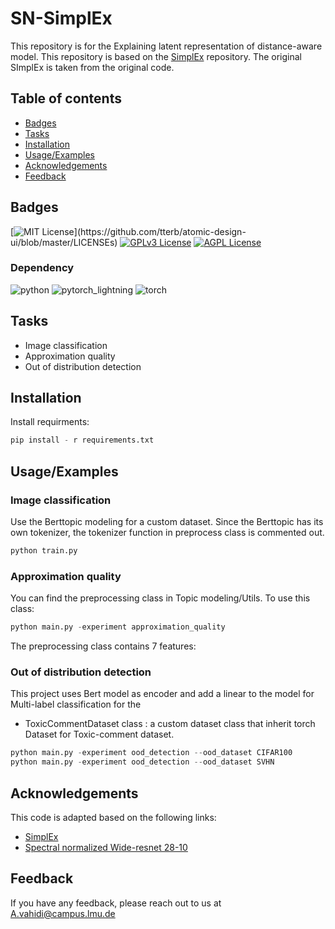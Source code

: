 # SN-SimplEx

This repository is for the Explaining latent representation of distance-aware model. This repository is based on the
[SimplEx](https://github.com/JonathanCrabbe/Simplex) repository. The original SImplEx is taken from the original code.

## Table of contents

* [Badges](#general-information)
* [Tasks](#Features)
* [Installation](#Installation)
* [Usage/Examples](#Usage/Examples)
* [Acknowledgements](#Acknowledgements)
* [Feedback](#Feedback)

## Badges


[![MIT License](https://img.shields.io/apm/l/atomic-design-ui.svg?)](https://github.com/tterb/atomic-design-ui/blob/master/LICENSEs)
[![GPLv3 License](https://img.shields.io/badge/License-GPL%20v3-yellow.svg)](https://opensource.org/licenses/)
[![AGPL License](https://img.shields.io/badge/license-AGPL-blue.svg)](http://www.gnu.org/licenses/agpl-3.0)

### Dependency

![python](https://img.shields.io/badge/Python-3.8-brightgreen)
![pytorch_lightning](https://img.shields.io/badge/Pytorch_lightning-1.6.5-brightgreen)
![torch](https://img.shields.io/badge/Torch-1.12.1-brightgreen)

## Tasks

- Image classification
- Approximation quality
- Out of distribution detection


## Installation

Install requirments:

```python
pip install - r requirements.txt
```


## Usage/Examples

### Image classification

Use the Berttopic modeling for a custom dataset. Since the Berttopic has its own tokenizer, the tokenizer function in
preprocess class is commented out.

```python
python train.py
``` 

### Approximation quality

You can find the preprocessing class in Topic modeling/Utils. To use this class:

```python
python main.py -experiment approximation_quality
``` 

The preprocessing class contains 7 features:




### Out of distribution detection

This project uses Bert model as encoder and add a linear to the model for Multi-label classification for the


- ToxicCommentDataset class :  a custom dataset class that inherit torch Dataset for Toxic-comment dataset.



```python
python main.py -experiment ood_detection --ood_dataset CIFAR100
python main.py -experiment ood_detection --ood_dataset SVHN

```


## Acknowledgements

This code is adapted based on the following links:

- [SimplEx](https://github.com/JonathanCrabbe/Simplex)
- [Spectral normalized Wide-resnet 28-10](https://github.com/y0ast/DUE)

## Feedback

If you have any feedback, please reach out to us at A.vahidi@campus.lmu.de

